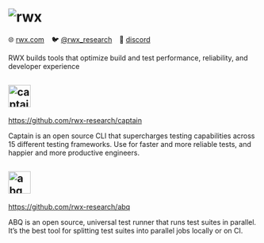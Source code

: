 # <img src="https://user-images.githubusercontent.com/3332/231503737-cc038ea8-952c-463b-8ea1-0a044959d623.png" alt="rwx">


:globe_with_meridians: [rwx.com](https://www.rwx.com) &ensp;
:bird: [@rwx_research](https://twitter.com/rwx_research) &ensp;
:speech_balloon: [discord](https://discord.gg/h4ha5Cue7j)

RWX builds tools that optimize build and test performance, reliability, and developer experience

## <img src="https://www.rwx.com/captain.svg" height="45" alt="captain">   


https://github.com/rwx-research/captain

Captain is an open source CLI that supercharges testing capabilities across 15 different testing frameworks. Use for faster and more reliable tests, and happier and more productive engineers.

## <img src="https://www.rwx.com/abq.svg" height="45" alt="abq">

https://github.com/rwx-research/abq

ABQ is an open source, universal test runner that runs test suites in parallel. It’s the best tool for splitting test suites into parallel jobs locally or on CI.
